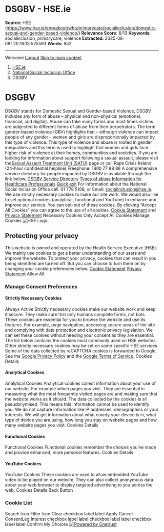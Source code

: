 # DSGBV - HSE.ie

**Source:** HSE (https://www.hse.ie/eng/about/who/primarycare/socialinclusion/domestic-sexual-and-gender-based-violence/)
**Relevance Score:** 8/10
**Keywords:** socialinclusion, primarycare, violence
**Extracted:** 2025-08-08T20:18:13.525593
**Words:** 652

---

Welcome [Logout](javascript:logout\(\))
[Skip to main content](https://www.hse.ie/eng/about/who/primarycare/socialinclusion/domestic-sexual-and-gender-based-violence/#main)
  1. [ HSE.ie ](https://www.hse.ie/)
  2. [National Social Inclusion Office](https://www.hse.ie/eng/about/who/primarycare/socialinclusion/)
  3. DSGBV


# DSGBV
DSGBV stands for Domestic Sexual and Gender-based Violence, DSGBV includes any form of abuse – physical and non-physical (emotional, financial, and digital). Abuse can take many forms and most times victims are subjected to different forms of abuse from their perpetrators.
The term gender-based violence (GBV) highlights that – although violence can impact people of any gender - women and girls are disproportionally impacted by this type of violence. This type of violence and abuse is rooted in gender inequalities and this term is used to highlight that women and girls face higher risk of violence at their homes, communities and societies.
If you are looking for information about support following a sexual assault, please visit the[Sexual Assault Treatment Unit (SATU)](https://www2.hse.ie/services/satu/) page or call Rape Crisis Ireland (24-hour confidential helpline) Freephone: 1800 77 88 88[](https://www.hse.ie/go/developmentsites/domestic-sexual-and-gender-based-violence/information-and-resources-for-healthcare-professionals/dsgbv-training/training-information-domestic-secual-and-gender-based-violence.html)
A comprehensive service directory for people impacted by DSGBV is available through the link below.
[DSGBV Service Directory](https://www.hse.ie/eng/about/who/primarycare/socialinclusion/domestic-sexual-and-gender-based-violence/dsgbv-service-directory/)
[Types of abuse](https://www.hse.ie/eng/about/who/primarycare/socialinclusion/domestic-sexual-and-gender-based-violence/types-of-abuse/)
[Information for Healthcare Professionals](https://www.hse.ie/eng/about/who/primarycare/socialinclusion/domestic-sexual-and-gender-based-violence/information-and-resources-for-healthcare-professionals/)
[Quick exit](https://www.hse.ie/eng/about/who/primarycare/socialinclusion/domestic-sexual-and-gender-based-violence/quick-exit/)
For information about the National Social Inclusion Office call: 01 778 5168, or Email: socialinclusion@hse.ie.
We use strictly necessary cookies to make our site work. We would also like to set optional cookies (analytical, functional and YouTube) to enhance and improve our service. You can opt-out of these cookies. By clicking “Accept All Cookies” you can agree to the use of all cookies. [Cookie Statement](https://www2.hse.ie/cookie-statement/) and [Privacy Statement](https://www2.hse.ie/privacy-statement/)
Necessary Cookies Only Accept All Cookies
Manage Cookies
![HSE Logo](https://cdn.cookielaw.org/logos/89445709-94e1-4e52-b838-78494b4c198f/c1d9d3c4-a935-4029-94c6-875e8022919d/bca34155-3309-4ac7-818e-324a0db0a2c3/HSELogoGreen.png)
## Protecting your privacy
This website is owned and operated by the Health Service Executive (HSE). We mainly use cookies to get a better understanding of our users and improve the website. To protect your privacy, cookies that can result in you being identified are turned off. But you can choose to turn them on by changing your cookie preferences below. [Cookie Statement](https://www2.hse.ie/cookie-statement/) [Privacy Statement](https://www2.hse.ie/privacy-statement/)
Allow All
###  Manage Consent Preferences
#### Strictly Necessary Cookies
Always Active
Strictly necessary cookies make our website work and keep it secure. They make sure that only humans complete forms, not bots. These cookies are essential for you to browse the website and use its features. For example, page navigation, accessing secure areas of the site and complying with data protection and electronic privacy legislation. We can set these cookies without needing your consent as they are essential. The list below contains the cookies most commonly used on HSE websites. Other strictly necessary cookies may be set on some specific HSE services. Some of the data collected by reCAPTCHA cookies is forwarded to Google. See the [Google Privacy Policy](https://policies.google.com/privacy) and the [Google Terms of Service](https://policies.google.com/terms). 
Cookies Details‎
#### Analytical Cookies
Analytical Cookies
Analytical cookies collect information about your use of our website. For example which pages you visit. They are essential in measuring what the most frequently visited pages are and making sure that the website works as it should. The data collected by the cookies is all pseudonymised. This means this information cannot be used to identify you. We do not capture information like IP addresses, demographics or your interests. We will get information about what county your device is in, what type of device you are using, how long you stay on website pages and how many website pages you visit.
Cookies Details‎
#### Functional Cookies
Functional Cookies
Functional cookies remember the choices you've made and provide enhanced, more personal features.
Cookies Details‎
#### YouTube Cookies
YouTube Cookies
These cookies are used to allow embedded YouTube video to be played on our website. They can also collect anonymous data about your web browser to display targeted advertising to you across the web.
Cookies Details‎
Back Button
### Cookie List
Search Icon
Filter Icon
Clear
checkbox label label
Apply Cancel
ConsentLeg.Interest
checkbox label label
checkbox label label
checkbox label label
Confirm My Choices
[![Powered by Onetrust](https://cdn.cookielaw.org/logos/static/powered_by_logo.svg)](https://www.onetrust.com/products/cookie-consent/)